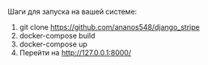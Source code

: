 Шаги для запуска на вашей системе:

1. git clone https://github.com/ananos548/django_stripe
2. docker-compose build
3. docker-compose up
4. Перейти на http://127.0.0.1:8000/
